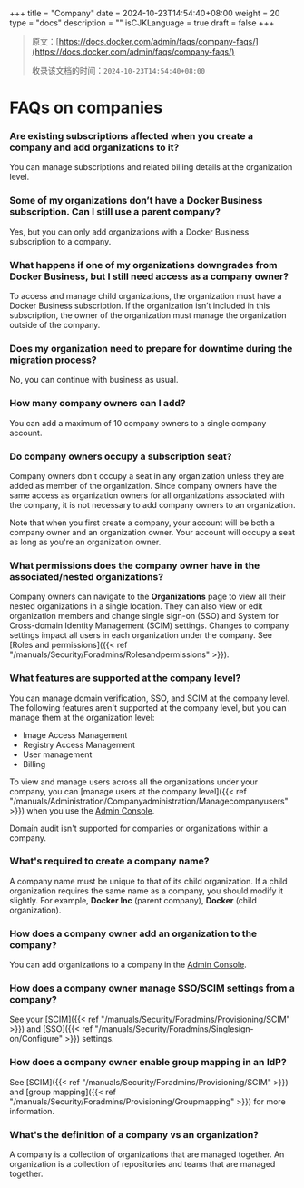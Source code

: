 +++
title = "Company"
date = 2024-10-23T14:54:40+08:00
weight = 20
type = "docs"
description = ""
isCJKLanguage = true
draft = false
+++

> 原文：[https://docs.docker.com/admin/faqs/company-faqs/](https://docs.docker.com/admin/faqs/company-faqs/)
>
> 收录该文档的时间：`2024-10-23T14:54:40+08:00`

# FAQs on companies

### Are existing subscriptions affected when you create a company and add organizations to it?

You can manage subscriptions and related billing details at the organization level.

### Some of my organizations don’t have a Docker Business subscription. Can I still use a parent company?

Yes, but you can only add organizations with a Docker Business subscription to a company.

### What happens if one of my organizations downgrades from Docker Business, but I still need access as a company owner?

To access and manage child organizations, the organization must have a Docker Business subscription. If the organization isn’t included in this subscription, the owner of the organization must manage the organization outside of the company.

### Does my organization need to prepare for downtime during the migration process?

No, you can continue with business as usual.

### How many company owners can I add?

You can add a maximum of 10 company owners to a single company account.

### Do company owners occupy a subscription seat?

Company owners don't occupy a seat in any organization unless they are added as member of the organization. Since company owners have the same access as organization owners for all organizations associated with the company, it is not necessary to add company owners to an organization.

Note that when you first create a company, your account will be both a company owner and an organization owner. Your account will occupy a seat as long as you're an organization owner.

### What permissions does the company owner have in the associated/nested organizations?

Company owners can navigate to the **Organizations** page to view all their nested organizations in a single location. They can also view or edit organization members and change single sign-on (SSO) and System for Cross-domain Identity Management (SCIM) settings. Changes to company settings impact all users in each organization under the company. See [Roles and permissions]({{< ref "/manuals/Security/Foradmins/Rolesandpermissions" >}}).

### What features are supported at the company level?

You can manage domain verification, SSO, and SCIM at the company level. The following features aren't supported at the company level, but you can manage them at the organization level:

- Image Access Management
- Registry Access Management
- User management
- Billing

To view and manage users across all the organizations under your company, you can [manage users at the company level]({{< ref "/manuals/Administration/Companyadministration/Managecompanyusers" >}}) when you use the [Admin Console](https://admin.docker.com/).

Domain audit isn't supported for companies or organizations within a company.

### What's required to create a company name?

A company name must be unique to that of its child organization. If a child organization requires the same name as a company, you should modify it slightly. For example, **Docker Inc** (parent company), **Docker** (child organization).

### How does a company owner add an organization to the company?

You can add organizations to a company in the [Admin Console](https://docs.docker.com/admin/company/organizations/#add-organizations-to-a-company.md).

### How does a company owner manage SSO/SCIM settings from a company?

See your [SCIM]({{< ref "/manuals/Security/Foradmins/Provisioning/SCIM" >}}) and [SSO]({{< ref "/manuals/Security/Foradmins/Singlesign-on/Configure" >}}) settings.

### How does a company owner enable group mapping in an IdP?

See [SCIM]({{< ref "/manuals/Security/Foradmins/Provisioning/SCIM" >}}) and [group mapping]({{< ref "/manuals/Security/Foradmins/Provisioning/Groupmapping" >}}) for more information.

### What's the definition of a company vs an organization?

A company is a collection of organizations that are managed together. An organization is a collection of repositories and teams that are managed together.
